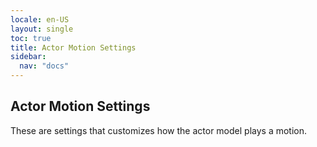 ```yaml
---
locale: en-US
layout: single
toc: true
title: Actor Motion Settings
sidebar:
  nav: "docs"
---
```


## Actor Motion Settings
These are settings that customizes how the actor model plays a motion.